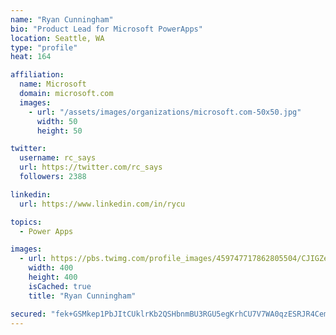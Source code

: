 ```yaml
---
name: "Ryan Cunningham"
bio: "Product Lead for Microsoft PowerApps"
location: Seattle, WA
type: "profile"
heat: 164

affiliation:
  name: Microsoft
  domain: microsoft.com
  images:
    - url: "/assets/images/organizations/microsoft.com-50x50.jpg"
      width: 50
      height: 50

twitter:
  username: rc_says
  url: https://twitter.com/rc_says
  followers: 2388

linkedin:
  url: https://www.linkedin.com/in/rycu

topics:
  - Power Apps

images:
  - url: https://pbs.twimg.com/profile_images/459747717862805504/CJIGZejd_400x400.png
    width: 400
    height: 400
    isCached: true
    title: "Ryan Cunningham"

secured: "fek+GSMkep1PbJItCUklrKb2QSHbnmBU3RGU5egKrhCU7V7WA0qzESRJR4Cem9FOWwQn4jxqs7CO5r3rWAw9iArS28eRreFZiR0zzMezxqJqTvwgQ/8rgzB3LGfvKET13IOWHOpmrJz2cKnfF0GmaEYzqZ4entt2PQtTFDmyCONUl/UkSK9TwYSehktSEcQjzlks/ZShu5klq7WGTNjO/eoktaZg7F88Vpct4QKkfpcsfAOx2S7DTTahQ2xBPE/XmtaIag1mnGo0C9DCQVwO/r/TRq1csmVnawv82/73OFWDcbeNUTvozxP50527eJ2+OQAk4vnezlX+qC6XJq29G/1xk/SZjTMHA3GD/52MG7W8LzsfV8rQXLcVw+TGYOYqRY4ESzLBy6rezsuxSb0QXgBpnniwnZSPZt7gQhmui4I=;m8NE+M/Y0vmyNVxt7pcquw=="
---
```


